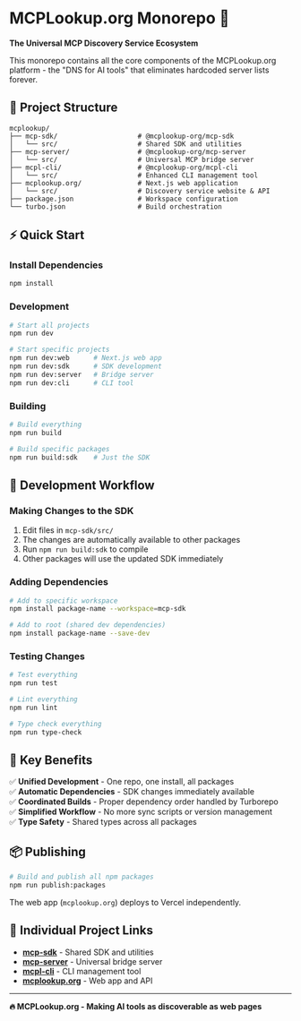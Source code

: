 # MCPLookup.org Monorepo 🚀

**The Universal MCP Discovery Service Ecosystem**

This monorepo contains all the core components of the MCPLookup.org platform - the "DNS for AI tools" that eliminates hardcoded server lists forever.

## 📁 Project Structure

```
mcplookup/
├── mcp-sdk/                    # @mcplookup-org/mcp-sdk
│   └── src/                    # Shared SDK and utilities
├── mcp-server/                 # @mcplookup-org/mcp-server  
│   └── src/                    # Universal MCP bridge server
├── mcpl-cli/                   # @mcplookup-org/mcpl-cli
│   └── src/                    # Enhanced CLI management tool
├── mcplookup.org/              # Next.js web application
│   └── src/                    # Discovery service website & API
├── package.json                # Workspace configuration
└── turbo.json                  # Build orchestration
```

## ⚡ Quick Start

### Install Dependencies
```bash
npm install
```

### Development
```bash
# Start all projects
npm run dev

# Start specific projects
npm run dev:web      # Next.js web app
npm run dev:sdk      # SDK development
npm run dev:server   # Bridge server
npm run dev:cli      # CLI tool
```

### Building
```bash
# Build everything
npm run build

# Build specific packages
npm run build:sdk    # Just the SDK
```

## 🔧 Development Workflow

### Making Changes to the SDK
1. Edit files in `mcp-sdk/src/`
2. The changes are automatically available to other packages
3. Run `npm run build:sdk` to compile
4. Other packages will use the updated SDK immediately

### Adding Dependencies
```bash
# Add to specific workspace
npm install package-name --workspace=mcp-sdk

# Add to root (shared dev dependencies)
npm install package-name --save-dev
```

### Testing Changes
```bash
# Test everything
npm run test

# Lint everything  
npm run lint

# Type check everything
npm run type-check
```

## 🌟 Key Benefits

✅ **Unified Development** - One repo, one install, all packages  
✅ **Automatic Dependencies** - SDK changes immediately available  
✅ **Coordinated Builds** - Proper dependency order handled by Turborepo  
✅ **Simplified Workflow** - No more sync scripts or version management  
✅ **Type Safety** - Shared types across all packages  

## 📦 Publishing

```bash
# Build and publish all npm packages
npm run publish:packages
```

The web app (`mcplookup.org`) deploys to Vercel independently.

## 🔗 Individual Project Links

- **[mcp-sdk](./mcp-sdk/README.md)** - Shared SDK and utilities
- **[mcp-server](./mcp-server/README.md)** - Universal bridge server  
- **[mcpl-cli](./mcpl-cli/README.md)** - CLI management tool
- **[mcplookup.org](./mcplookup.org/README.md)** - Web app and API

---

**🔥 MCPLookup.org - Making AI tools as discoverable as web pages**
